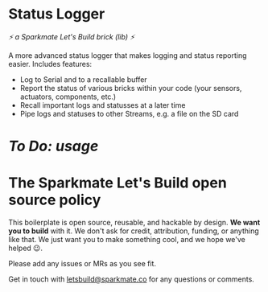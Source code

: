 # Status Logger
_⚡ a Sparkmate Let's Build brick (lib) ⚡_

A more advanced status logger that makes logging and status reporting easier. Includes features:
- Log to Serial and to a recallable buffer
- Report the status of various bricks within your code (your sensors, actuators, components, etc.)
- Recall important logs and statusses at a later time
- Pipe logs and statuses to other Streams, e.g. a file on the SD card

# _To Do: usage_

# The Sparkmate Let's Build open source policy

This boilerplate is open source, reusable, and hackable by design. **We want you to build** with it. We don't ask for credit, attribution, funding, or anything like that.
We just want you to make something cool, and we hope we've helped 😉.

Please add any issues or MRs as you see fit.

Get in touch with [letsbuild@sparkmate.co](mailto:letsbuild@sparkmate.co) for any questions or comments.